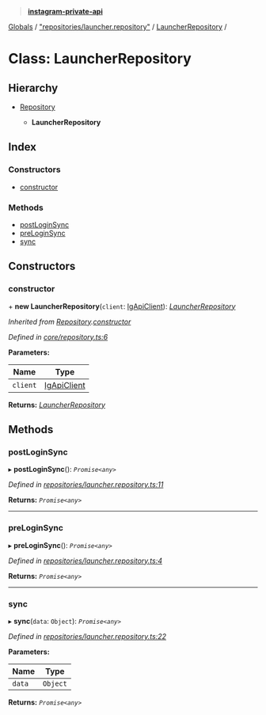 > **[instagram-private-api](../README.md)**

[Globals](../README.md) / ["repositories/launcher.repository"](../modules/_repositories_launcher_repository_.md) / [LauncherRepository](_repositories_launcher_repository_.launcherrepository.md) /

# Class: LauncherRepository

## Hierarchy

* [Repository](_core_repository_.repository.md)

  * **LauncherRepository**

## Index

### Constructors

* [constructor](_repositories_launcher_repository_.launcherrepository.md#constructor)

### Methods

* [postLoginSync](_repositories_launcher_repository_.launcherrepository.md#postloginsync)
* [preLoginSync](_repositories_launcher_repository_.launcherrepository.md#preloginsync)
* [sync](_repositories_launcher_repository_.launcherrepository.md#sync)

## Constructors

###  constructor

\+ **new LauncherRepository**(`client`: [IgApiClient](_core_client_.igapiclient.md)): *[LauncherRepository](_repositories_launcher_repository_.launcherrepository.md)*

*Inherited from [Repository](_core_repository_.repository.md).[constructor](_core_repository_.repository.md#constructor)*

*Defined in [core/repository.ts:6](https://github.com/dilame/instagram-private-api/blob/e9c516c/src/core/repository.ts#L6)*

**Parameters:**

Name | Type |
------ | ------ |
`client` | [IgApiClient](_core_client_.igapiclient.md) |

**Returns:** *[LauncherRepository](_repositories_launcher_repository_.launcherrepository.md)*

## Methods

###  postLoginSync

▸ **postLoginSync**(): *`Promise<any>`*

*Defined in [repositories/launcher.repository.ts:11](https://github.com/dilame/instagram-private-api/blob/e9c516c/src/repositories/launcher.repository.ts#L11)*

**Returns:** *`Promise<any>`*

___

###  preLoginSync

▸ **preLoginSync**(): *`Promise<any>`*

*Defined in [repositories/launcher.repository.ts:4](https://github.com/dilame/instagram-private-api/blob/e9c516c/src/repositories/launcher.repository.ts#L4)*

**Returns:** *`Promise<any>`*

___

###  sync

▸ **sync**(`data`: `Object`): *`Promise<any>`*

*Defined in [repositories/launcher.repository.ts:22](https://github.com/dilame/instagram-private-api/blob/e9c516c/src/repositories/launcher.repository.ts#L22)*

**Parameters:**

Name | Type |
------ | ------ |
`data` | `Object` |

**Returns:** *`Promise<any>`*